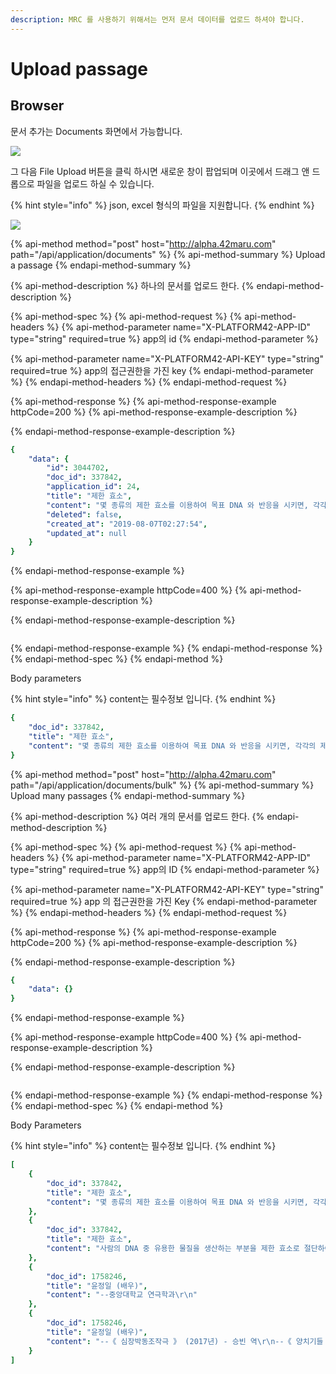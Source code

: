 ```yaml
---
description: MRC 를 사용하기 위해서는 먼저 문서 데이터를 업로드 하셔야 합니다.
---
```


# Upload passage

## Browser

문서 추가는 Documents 화면에서 가능합니다.

![](../../.gitbook/assets/image.png)

그 다음 File Upload 버튼을 클릭 하시면 새로운 창이 팝업되며 이곳에서 드래그 앤 드롭으로 파일을 업로드 하실 수 있습니다.

{% hint style="info" %}
json, excel 형식의 파일을 지원합니다.
{% endhint %}

![](../../.gitbook/assets/image-11.png)

{% api-method method="post" host="http://alpha.42maru.com" path="/api/application/documents" %}
{% api-method-summary %}
Upload a passage
{% endapi-method-summary %}

{% api-method-description %}
하나의 문서를 업로드 한다.
{% endapi-method-description %}

{% api-method-spec %}
{% api-method-request %}
{% api-method-headers %}
{% api-method-parameter name="X-PLATFORM42-APP-ID" type="string" required=true %}
app의 id
{% endapi-method-parameter %}

{% api-method-parameter name="X-PLATFORM42-API-KEY" type="string" required=true %}
app의 접근권한을 가진 key
{% endapi-method-parameter %}
{% endapi-method-headers %}
{% endapi-method-request %}

{% api-method-response %}
{% api-method-response-example httpCode=200 %}
{% api-method-response-example-description %}

{% endapi-method-response-example-description %}

```yaml
{
    "data": {
        "id": 3044702,
        "doc_id": 337842,
        "application_id": 24,
        "title": "제한 효소",
        "content": "몇 종류의 제한 효소를 이용하여 목표 DNA 와 반응을 시키면, 각각의 제한 효소가 특정한 염기서열 을 인식해 DNA 를 절단하므로, 특정한 제한 효소 작용자리가 상대적으로 어느 위치인지 알 수 있다. 이를 이용하여 유전자 지도를 작성한다.",
        "deleted": false,
        "created_at": "2019-08-07T02:27:54",
        "updated_at": null
    }
}
```
{% endapi-method-response-example %}

{% api-method-response-example httpCode=400 %}
{% api-method-response-example-description %}

{% endapi-method-response-example-description %}

```text

```
{% endapi-method-response-example %}
{% endapi-method-response %}
{% endapi-method-spec %}
{% endapi-method %}

Body parameters

{% hint style="info" %}
content는 필수정보 입니다.
{% endhint %}

```yaml
{
    "doc_id": 337842,
    "title": "제한 효소",
    "content": "몇 종류의 제한 효소를 이용하여 목표 DNA 와 반응을 시키면, 각각의 제한 효소가 특정한 염기서열 을 인식해 DNA 를 절단하므로, 특정한 제한 효소 작용자리가 상대적으로 어느 위치인지 알 수 있다. 이를 이용하여 유전자 지도를 작성한다."
}
```

{% api-method method="post" host="http://alpha.42maru.com" path="/api/application/documents/bulk" %}
{% api-method-summary %}
Upload many passages
{% endapi-method-summary %}

{% api-method-description %}
여러 개의 문서를 업로드 한다.
{% endapi-method-description %}

{% api-method-spec %}
{% api-method-request %}
{% api-method-headers %}
{% api-method-parameter name="X-PLATFORM42-APP-ID" type="string" required=true %}
app의 ID
{% endapi-method-parameter %}

{% api-method-parameter name="X-PLATFORM42-API-KEY" type="string" required=true %}
app 의 접근권한을 가진 Key
{% endapi-method-parameter %}
{% endapi-method-headers %}
{% endapi-method-request %}

{% api-method-response %}
{% api-method-response-example httpCode=200 %}
{% api-method-response-example-description %}

{% endapi-method-response-example-description %}

```yaml
{
    "data": {}
}
```
{% endapi-method-response-example %}

{% api-method-response-example httpCode=400 %}
{% api-method-response-example-description %}

{% endapi-method-response-example-description %}

```text

```
{% endapi-method-response-example %}
{% endapi-method-response %}
{% endapi-method-spec %}
{% endapi-method %}

Body Parameters

{% hint style="info" %}
content는 필수정보 입니다.
{% endhint %}

```yaml
[
    {
        "doc_id": 337842,
        "title": "제한 효소",
        "content": "몇 종류의 제한 효소를 이용하여 목표 DNA 와 반응을 시키면, 각각의 제한 효소가 특정한 염기서열 을 인식해 DNA 를 절단하므로, 특정한 제한 효소 작용자리가 상대적으로 어느 위치인지 알 수 있다. 이를 이용하여 유전자 지도를 작성한다."
    },
    {
        "doc_id": 337842,
        "title": "제한 효소",
        "content": "사람의 DNA 중 유용한 물질을 생산하는 부분을 제한 효소로 절단하여 조각을 대장균 의 플라스미드 DNA 에 연결한다. 형질전환 된 플라스미드를 대장균 에 삽입하여, 짧은 시간에 유용한 물질을 대량 생산한다."
    },
    {
        "doc_id": 1758246,
        "title": "윤정일 (배우)",
        "content": "--중앙대학교 연극학과\r\n"
    },
    {
        "doc_id": 1758246,
        "title": "윤정일 (배우)",
        "content": "--《 심장박동조작극 》 (2017년) - 승빈 역\r\n--《 양치기들 》 (2016년) - 영민 역\r\n--《 동주 》 (2016년) - 조선유학생 2 역\r\n"
    }
]
```

